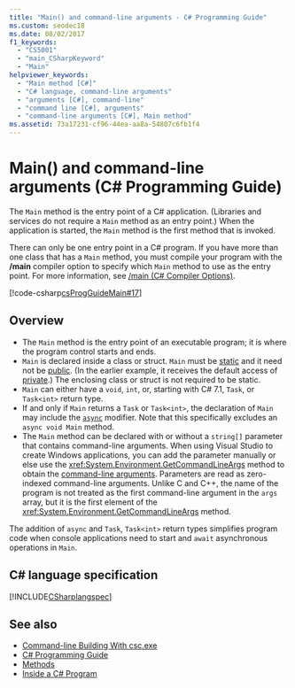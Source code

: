 ```yaml
---
title: "Main() and command-line arguments - C# Programming Guide"
ms.custom: seodec18
ms.date: 08/02/2017
f1_keywords: 
  - "CS5001"
  - "main_CSharpKeyword"
  - "Main"
helpviewer_keywords: 
  - "Main method [C#]"
  - "C# language, command-line arguments"
  - "arguments [C#], command-line"
  - "command line [C#], arguments"
  - "command-line arguments [C#], Main method"
ms.assetid: 73a17231-cf96-44ea-aa8a-54807c6fb1f4
---
```

# Main() and command-line arguments (C# Programming Guide)

The `Main` method is the entry point of a C# application. (Libraries and services do not require a `Main` method as an entry point.) When the application is started, the `Main` method is the first method that is invoked.

There can only be one entry point in a C# program. If you have more than one class that has a `Main` method, you must compile your program with the **/main** compiler option to specify which `Main` method to use as the entry point. For more information, see [/main (C# Compiler Options)](../../language-reference/compiler-options/main-compiler-option.md).

[!code-csharp[csProgGuideMain#17](~/samples/snippets/csharp/VS_Snippets_VBCSharp/csProgGuideMain/CS/Class1.cs#17)]

## Overview

- The `Main` method is the entry point of an executable program; it is where the program control starts and ends.
- `Main` is declared inside a class or struct. `Main` must be [static](../../language-reference/keywords/static.md) and it need not be [public](../../language-reference/keywords/public.md). (In the earlier example, it receives the default access of [private](../../language-reference/keywords/private.md).) The enclosing class or struct is not required to be static.
- `Main` can either have a `void`, `int`, or, starting with C# 7.1, `Task`, or `Task<int>` return type.
- If and only if `Main` returns a `Task` or `Task<int>`, the declaration of `Main` may include the [`async`](../../language-reference/keywords/async.md) modifier. Note that this specifically excludes an `async void Main` method.
- The `Main` method can be declared with or without a `string[]` parameter that contains command-line arguments. When using Visual Studio to create Windows applications, you can add the parameter manually or else use the <xref:System.Environment.GetCommandLineArgs> method to obtain the [command-line arguments](command-line-arguments.md). Parameters are read as zero-indexed command-line arguments. Unlike C and C++, the name of the program is not treated as the first command-line argument in the `args` array, but it is the first element of the <xref:System.Environment.GetCommandLineArgs> method.

The addition of `async` and `Task`, `Task<int>` return types simplifies program code when console applications need to start and `await` asynchronous operations in `Main`.

## C# language specification

[!INCLUDE[CSharplangspec](~/includes/csharplangspec-md.md)]

## See also

- [Command-line Building With csc.exe](../../language-reference/compiler-options/command-line-building-with-csc-exe.md)
- [C# Programming Guide](../index.md)
- [Methods](../classes-and-structs/methods.md)
- [Inside a C# Program](../inside-a-program/index.md)
